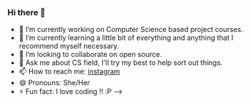 ### Hi there 👋

- 🔭 I’m currently working on Computer Science based project courses.
- 🌱 I’m currently learning a little bit of everything and anything that I recommend myself necessary.
- 👯 I’m looking to collaborate on open source.
- 💬 Ask me about CS field, I'll try my best to help sort out things.
- 📫 How to reach me: [instagram](www.instagram.com)
- 😄 Pronouns: She/Her
- ⚡ Fun fact: I love coding !! :P
-->
